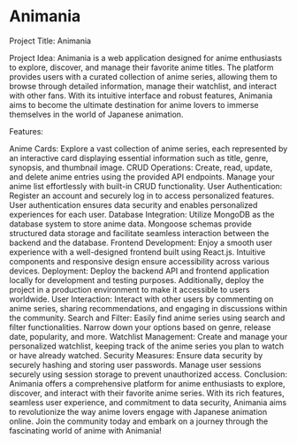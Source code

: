 # Animania

Project Title: Animania

Project Idea:
Animania is a web application designed for anime enthusiasts to explore, discover, and manage their favorite anime titles. The platform provides users with a curated collection of anime series, allowing them to browse through detailed information, manage their watchlist, and interact with other fans. With its intuitive interface and robust features, Animania aims to become the ultimate destination for anime lovers to immerse themselves in the world of Japanese animation.

Features:

Anime Cards: Explore a vast collection of anime series, each represented by an interactive card displaying essential information such as title, genre, synopsis, and thumbnail image.
CRUD Operations: Create, read, update, and delete anime entries using the provided API endpoints. Manage your anime list effortlessly with built-in CRUD functionality.
User Authentication: Register an account and securely log in to access personalized features. User authentication ensures data security and enables personalized experiences for each user.
Database Integration: Utilize MongoDB as the database system to store anime data. Mongoose schemas provide structured data storage and facilitate seamless interaction between the backend and the database.
Frontend Development: Enjoy a smooth user experience with a well-designed frontend built using React.js. Intuitive components and responsive design ensure accessibility across various devices.
Deployment: Deploy the backend API and frontend application locally for development and testing purposes. Additionally, deploy the project in a production environment to make it accessible to users worldwide.
User Interaction: Interact with other users by commenting on anime series, sharing recommendations, and engaging in discussions within the community.
Search and Filter: Easily find anime series using search and filter functionalities. Narrow down your options based on genre, release date, popularity, and more.
Watchlist Management: Create and manage your personalized watchlist, keeping track of the anime series you plan to watch or have already watched.
Security Measures: Ensure data security by securely hashing and storing user passwords. Manage user sessions securely using session storage to prevent unauthorized access.
Conclusion:
Animania offers a comprehensive platform for anime enthusiasts to explore, discover, and interact with their favorite anime series. With its rich features, seamless user experience, and commitment to data security, Animania aims to revolutionize the way anime lovers engage with Japanese animation online. Join the community today and embark on a journey through the fascinating world of anime with Animania!
